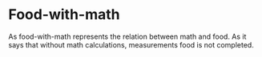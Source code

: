 # Food-with-math
As food-with-math represents the relation between math and food. As it says that without math calculations, measurements food is not completed. 
